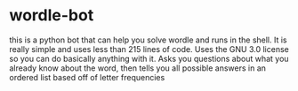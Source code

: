 # wordle-bot
this is a python bot that can help you solve wordle and runs in the shell.
It is really simple and uses less than 215 lines of code.
Uses the GNU 3.0 license so you can do basically anything with it.
Asks you questions about what you already know about the word, then tells you all possible answers in an ordered list based off of letter frequencies
